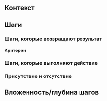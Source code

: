 ## Контекст

## Шаги

### Шаги, которые возвращают результат

#### Критерии

### Шаги, которые выполняют действие

### Присутствие и отсутствие

## Вложенность/глубина шагов